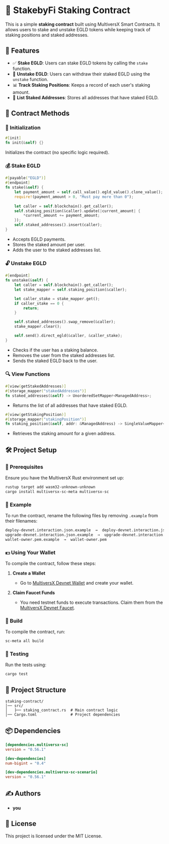 # 🌟 StakebyFi Staking Contract

This is a simple **staking contract** built using MultiversX Smart Contracts. It allows users to stake and unstake EGLD tokens while keeping track of staking positions and staked addresses.

## 🚀 Features
- ✅ **Stake EGLD**: Users can stake EGLD tokens by calling the `stake` function.
- 🔄 **Unstake EGLD**: Users can withdraw their staked EGLD using the `unstake` function.
- 📊 **Track Staking Positions**: Keeps a record of each user's staking amount.
- 📌 **List Staked Addresses**: Stores all addresses that have staked EGLD.

## 📜 Contract Methods

### 🔧 Initialization
```rust
#[init]
fn init(&self) {}
```
Initializes the contract (no specific logic required).

### 💰 Stake EGLD
```rust
#[payable("EGLD")]
#[endpoint]
fn stake(&self) {
    let payment_amount = self.call_value().egld_value().clone_value();
    require!(payment_amount > 0, "Must pay more than 0");
    
    let caller = self.blockchain().get_caller();
    self.staking_position(&caller).update(|current_amount| {
        *current_amount += payment_amount;
    });
    self.staked_addresses().insert(caller);
}
```
- Accepts EGLD payments.
- Stores the staked amount per user.
- Adds the user to the staked addresses list.

### 🔓 Unstake EGLD
```rust
#[endpoint]
fn unstake(&self) {
    let caller = self.blockchain().get_caller();
    let stake_mapper = self.staking_position(&caller);

    let caller_stake = stake_mapper.get();
    if caller_stake == 0 {
        return;
    }

    self.staked_addresses().swap_remove(&caller);
    stake_mapper.clear();

    self.send().direct_egld(&caller, &caller_stake);
}
```
- Checks if the user has a staking balance.
- Removes the user from the staked addresses list.
- Sends the staked EGLD back to the user.

### 🔍 View Functions
```rust
#[view(getStakedAddresses)]
#[storage_mapper("stakedAddresses")]
fn staked_addresses(&self) -> UnorderedSetMapper<ManagedAddress>;
```
- Returns the list of all addresses that have staked EGLD.

```rust
#[view(getStakingPosition)]
#[storage_mapper("stakingPosition")]
fn staking_position(&self, addr: &ManagedAddress) -> SingleValueMapper<BigUint>;
```
- Retrieves the staking amount for a given address.

## 🛠 Project Setup
### 📌 Prerequisites
Ensure you have the MultiversX Rust environment set up:
```sh
rustup target add wasm32-unknown-unknown
cargo install multiversx-sc-meta multiversx-sc
```

### 🔐 Example

To run the contract, rename the following files by removing `.example` from their filenames:

```sh
deploy-devnet.interaction.json.example  →  deploy-devnet.interaction.json
upgrade-devnet.interaction.json.example  →  upgrade-devnet.interaction.json
wallet-owner.pem.example  →  wallet-owner.pem
```

### 💵 Using Your Wallet

To compile the contract, follow these steps:

1. **Create a Wallet**  
   - Go to [MultiversX Devnet Wallet](https://devnet-wallet.multiversx.com/) and create your wallet.

2. **Claim Faucet Funds**  
   - You need testnet funds to execute transactions. Claim them from the [MultiversX Devnet Faucet](https://devnet-wallet.multiversx.com/).

### 🔨 Build
To compile the contract, run:
```sh
sc-meta all build
```

### 🧪 Testing
Run the tests using:
```sh
cargo test
```

## 📂 Project Structure
```
staking-contract/
│── src/
│   ├── staking_contract.rs  # Main contract logic
│── Cargo.toml               # Project dependencies
```

## 📦 Dependencies
```toml
[dependencies.multiversx-sc]
version = "0.56.1"

[dev-dependencies]
num-bigint = "0.4"

[dev-dependencies.multiversx-sc-scenario]
version = "0.56.1"
```

## ✍️ Authors
- **you**

## 📜 License
This project is licensed under the MIT License.